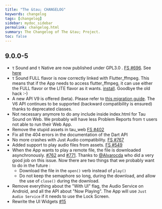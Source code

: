 ```yaml
---
title: "The &tau; CHANGELOG"
keywords: changelog
tags: [changelog]
sidebar: mydoc_sidebar
permalink: changelog.html
summary: The Changelog of The &tau; Project.
toc: false
---
```

## 9.0.0-5

- τ Sound and τ Native are now published under GPL3.0 . [FS #696](https://github.com/Canardoux/tau/issues/696). See [here](tau_sound_birth-post.html)
- τ Sound FULL flavor is now correctly linked with Flutter_ffmpeg. This means that if the App needs to access flutter_ffmpeg, it can use either the FULL flavor or the LITE flavor as it wants. [install](flutter_sound_install.html#ffmpeg). Goodbye the old hack :-)
- A new API V9 is offered (beta). Please refer to [this migration guide](links_migration_v9). The V6 API continues to be supported (backward compatibility is ensured) thanks to deprecated classes.
- Not necessary anymore to do any include inside index.html for Tau Sound on Web. We probably will have less Problem Reports from τ users not able to run their Web App.
- Remove the stupid assets in tau_web [FS #402](https://github.com/Canardoux/tau/issues/402)
- Fix all the 404 errors in the documentation of the Dart API
- No more crashes with Just Audio compatibility. [FS #767](https://github.com/Canardoux/tau/issues/767)
- Added support to play audio files from assets. [FS #549](https://github.com/Canardoux/tau/issues/549)
- When the App wants to play a remote file, the file is downloaded asynchronously. [#762](https://github.com/Canardoux/flutter_sound/issues/762) and [#771](https://github.com/Canardoux/flutter_sound/issues/771). Thanks to [@Alvarocda](https://github.com/Alvarocda) who did a very good job on this issue. Now there are two things that we probably want to do in the future : 
   - Download the file in the `open()` verb instead of `play()`
   - Do not keep the semaphore so long, during the download, and allow the use of `close()` during the download.
- Remove everything about the "With UI" flag, the Audio Service on Android, and all the API about "Now Playing". The App will use `Just Audio Service` if it needs to use the Lock Screen.
- Rewrite the UI Widgets [#15](https://github.com/Canardoux/tau/pull/15)